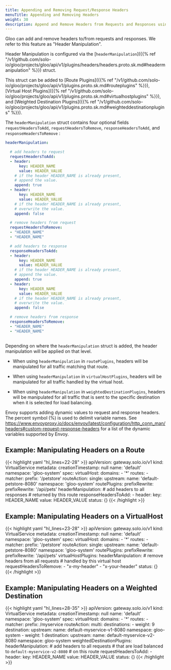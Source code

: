 ```yaml
---
title: Appending and Removing Request/Response Headers
menuTitle: Appending and Removing Headers
weight: 30
description: Append and Remove Headers from Requests and Responses using Route configuration.
---
```


Gloo can add and remove headers to/from requests and responses. We refer to this feature as "Header Manipulation".

Header Manipulation is configured via the 
[`headerManipulation`]({{% ref "/v1/github.com/solo-io/gloo/projects/gloo/api/v1/plugins/headers/headers.proto.sk.md#headermanipulation" %}}) struct.

This struct can be added to [Route Plugins]({{% ref "/v1/github.com/solo-io/gloo/projects/gloo/api/v1/plugins.proto.sk.md#routeplugins" %}}), [Virtual Host Plugins]({{% ref "/v1/github.com/solo-io/gloo/projects/gloo/api/v1/plugins.proto.sk.md#virtualhostplugins" %}}), and [Weighted Destination Plugins]({{% ref "/v1/github.com/solo-io/gloo/projects/gloo/api/v1/plugins.proto.sk.md#weighteddestinationplugins" %}}).

The `headerManipulation` struct contains four optional fields `requestHeadersToAdd`, `requestHeadersToRemove`,  `responseHeadersToAdd`, and `responseHeadersToRemove` :

```yaml
headerManipulation:

  # add headers to request
  requestHeadersToAdd:
  - header:
      key: HEADER_NAME
      value: HEADER_VALUE
    # if the header HEADER_NAME is already present,
    # append the value.
    append: true
  - header:
      key: HEADER_NAME
      value: HEADER_VALUE
    # if the header HEADER_NAME is already present,
    # overwrite the value.
    append: false

  # remove headers from request
  requestHeadersToRemove:
  - "HEADER_NAME"
  - "HEADER_NAME"

  # add headers to response
  responseHeadersToAdd:
  - header:
      key: HEADER_NAME
      value: HEADER_VALUE
    # if the header HEADER_NAME is already present,
    # append the value.
    append: true
  - header:
      key: HEADER_NAME
      value: HEADER_VALUE
    # if the header HEADER_NAME is already present,
    # overwrite the value.
    append: false

  # remove headers from response
  responseHeadersToRemove:
  - "HEADER_NAME"
  - "HEADER_NAME"
  

```

Depending on where the `headerManipulation` struct is added, the header manipulation will be applied on that level.

* When using `headerManipulation` in `routePlugins`,
headers will be manipulated for all traffic matching that route.

* When using `headerManipulation` in `virtualHostPlugins`,
headers will be manipulated for all traffic handled by the virtual host.

* When using `headerManipulation` in `weightedDestinationPlugins`,
headers will be manipulated for all traffic that is sent to the specific destination when it is selected for load balancing.

Envoy supports adding dynamic values to request and 
response headers. The percent symbol (%) is used to 
delimit variable names. See https://www.envoyproxy.io/docs/envoy/latest/configuration/http_conn_man/headers#custom-request-response-headers 
for a list of the dynamic variables supported by Envoy.

## Example: Manipulating Headers on a Route


{{< highlight yaml "hl_lines=22-28" >}}
apiVersion: gateway.solo.io/v1
kind: VirtualService
metadata:
  creationTimestamp: null
  name: 'default'
  namespace: 'gloo-system'
spec:
  virtualHost:
    domains:
    - '*'
    routes:
    - matcher:
        prefix: '/petstore'
      routeAction:
        single:
          upstream:
            name: 'default-petstore-8080'
            namespace: 'gloo-system'
      routePlugins:
        prefixRewrite:
          prefixRewrite: '/api/pets'
        headerManipulation:
          # add headers to all responses 
          # returned by this route
          responseHeadersToAdd:
          - header:
              key: HEADER_NAME
              value: HEADER_VALUE
status: {}
{{< /highlight >}}


## Example: Manipulating Headers on a VirtualHost

{{< highlight yaml "hl_lines=23-28" >}}
apiVersion: gateway.solo.io/v1
kind: VirtualService
metadata:
  creationTimestamp: null
  name: 'default'
  namespace: 'gloo-system'
spec:
  virtualHost:
    domains:
    - '*'
    routes:
    - matcher:
        prefix: '/petstore'
      routeAction:
        single:
          upstream:
            name: 'default-petstore-8080'
            namespace: 'gloo-system'
      routePlugins:
        prefixRewrite:
          prefixRewrite: '/api/pets'
    virtualHostPlugins:
      headerManipulation:
        # remove headers from all requests 
        # handled by this virtual host
        requestHeadersToRemove:
        - "x-my-header"
        - "x-your-header"
status: {}
{{< /highlight >}}



## Example: Manipulating Headers on a Weighted Destination

{{< highlight yaml "hl_lines=28-35" >}}
apiVersion: gateway.solo.io/v1
kind: VirtualService
metadata:
  creationTimestamp: null
  name: 'default'
  namespace: 'gloo-system'
spec:
  virtualHost:
    domains:
    - '*'
    routes:
    - matcher:
        prefix: /myservice
      routeAction:
        multi:
          destinations:
          - weight: 9
            destination:
              upstream:
                name: default-myservice-v1-8080
                namespace: gloo-system
          - weight: 1
            destination:
              upstream:
                name: default-myservice-v2-8080
                namespace: gloo-system
            weightedDestinationPlugins:
              headerManipulation:
                # add headers to all requests
                # that are load balanced to `default-myservice-v2-8080`
                # on this route 
                requestHeadersToAdd:
                - header:
                    key: HEADER_NAME
                    value: HEADER_VALUE
status: {}
{{< /highlight >}}



